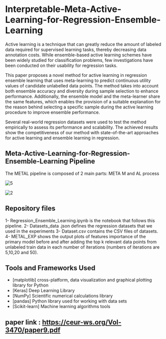 # Interpretable-Meta-Active-Learning-for-Regression-Ensemble-Learning
Active learning is a technique that can greatly reduce the amount of labeled data required for supervised learning tasks, thereby decreasing data annotation costs. While ensemble-based active learning schemes have been widely studied for classification problems, few investigations have been conducted on their usability for regression tasks.

This paper proposes a novel method for active learning in regression ensemble learning that uses meta-learning to predict continuous utility values of candidate unlabelled data points. The method takes into account both ensemble accuracy and diversity during sample selection to enhance performance. Additionally, the ensemble model and the meta-learner share the same features, which enables the provision of a suitable explanation for the reason behind selecting a specific sample during the active learning procedure to improve ensemble performance.

Several real-world regression datasets were used to test the method empirically to assess its performance and scalability. The achieved results show the competitiveness of our method with state-of-the-art approaches for active learning and ensemble learning in regression.
## Meta-Active-Learning-for-Regression-Ensemble-Learning Pipeline
The METAL pipeline is composed of 2 main parts:
META M and AL process



![5](https://github.com/onssaadallah/Interpretable_Meta-Active-Learning-for-Regression-Ensemble-Learning/assets/44116045/7f7d5acc-9171-4e81-9c87-41f477cedd7d)

![2](https://github.com/onssaadallah/Interpretable_Meta-Active-Learning-for-Regression-Ensemble-Learning/assets/44116045/428747b7-5ca9-4c8d-8982-9a6ecf9ccdd5)






## Repository files
1- Regression_Ensemble_Learning.ipynb is the notebook that follows this pipeline.
2- Datasets_data .json defines the regression datasets that we used in the experiments
3- Dataset.csv contains the CSV files of datasets.
4- METAL_EXP shows the output plots of features importance of the primary model before and after adding the top k relevant data points from unlabeled train data in each number of iterations (numbers of iterations are 5,10,20 and 50).

## Tools and Frameworks Used
- [matplotlib] cross-platform, data visualization and graphical plotting library for Python
- [Keras] Deep Learning Library
- [NumPy] Scientific numerical calculations library
- [pandas]  Python library used for working with data sets
- [Scikit-learn] Machine learning algorithms tools

## paper link : https://ceur-ws.org/Vol-3470/paper9.pdf

